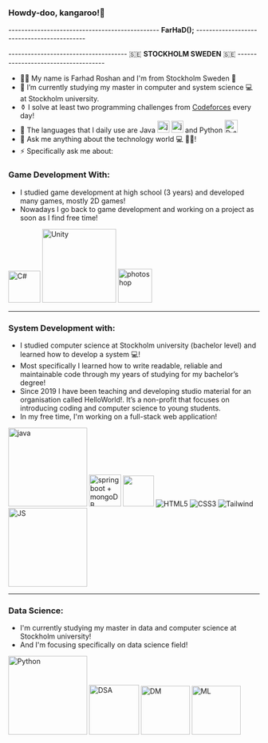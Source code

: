 ### Howdy-doo, kangaroo!👋
----------------------------------------------- **FarHaD();** -------------------------------------------

------------------------------------- 🇸🇪 **STOCKHOLM SWEDEN** :sweden: ------------------------------------
- 👨‍💻 My name is Farhad Roshan and I'm from Stockholm Sweden 🌅
- 🔭 I’m currently studying my master in computer and system science 💻 at Stockholm university.
- ⚱ I solve at least two programming challenges from <a href="https://codeforces.com/problemset/" target="_blank">Codeforces</a> every day!
- 🧨 The languages that I daily use are Java <img src="https://icons.iconarchive.com/icons/dakirby309/simply-styled/128/Java-icon.png" width="24" height="24" alt="javaicon"> <img width="24" src="https://icons.iconarchive.com/icons/kzzu/i-love-you/128/Coffee-brown-icon.png" alt="javacup">
and Python <img src="https://icons.iconarchive.com/icons/cornmanthe3rd/plex/128/Other-python-icon.png" alt="PythonIcon" width="26" height=auto>
- 💬 Ask me anything about the technology world 💻 📱🔆!
- ⚡ Specifically ask me about:

### Game Development With:
* I studied game development at high school (3 years) and developed many games, mostly 2D games!
* Nowadays I go back to game development and working on a project as soon as I find free time!
  
<img src="https://img.icons8.com/?size=1x&id=55251&format=png" width="64" alt="C#"> <img src="https://www.vectorlogo.zone/logos/unity3d/unity3d-ar21.svg" width="148" alt="Unity">
<img src="https://img.icons8.com/?size=1x&id=dwfuFrQfNSOo&format=png" alt="photoshop" width="68" >
<hr/>

### System Development with: 
* I studied computer science at Stockholm university (bachelor level) and learned how to develop a system 💻!
* Most specifically I learned how to write readable, reliable and maintainable code through my years of studying for my bachelor’s degree!
* Since 2019 I have been teaching and developing studio material for an organisation called HelloWorld!. It’s a non-profit that focuses on introducing coding and computer science to young students.
* In my free time, I'm working on a full-stack web application!

<img src="https://www.vectorlogo.zone/logos/java/java-ar21.svg" alt="java" width="158"> <img src="https://img.icons8.com/?size=50&id=90519&format=png" alt="spring boot + mongoDB" width="64"> <img src="https://www.vectorlogo.zone/logos/mongodb/mongodb-icon.svg" width="62"> <img src="https://www.vectorlogo.zone/logos/w3_html5/w3_html5-icon.svg" alt="HTML5"> <img src="https://www.vectorlogo.zone/logos/w3_css/w3_css-icon.svg" alt="CSS3"> <img src="https://www.vectorlogo.zone/logos/tailwindcss/tailwindcss-icon.svg" alt="Tailwind"> <img src="https://www.vectorlogo.zone/logos/javascript/javascript-ar21.svg" width="158" alt="JS">
<hr/>

### Data Science:
* I'm currently studying my master in data and computer science at Stockholm university! 
* And I'm focusing specifically on data science field!

<img src="https://www.vectorlogo.zone/logos/python/python-ar21.svg" width="158" alt="Python"> <img src="https://www.learnsimpli.com/wp-content/uploads/2021/05/Data-structure-and-algorithms.png" width="100" alt="DSA"> <img src="https://static.thenounproject.com/png/3929129-200.png" width="98" alt="DM"> <img src="https://cdn.iconscout.com/icon/premium/png-256-thumb/machine-learning-2442283-2028132.png" width="98" alt="ML"> 

<!--👢
**Darknight47/Darknight47** is a ✨ _special_ ✨ repository because its `README.md` (this file) appears on your GitHub profile.

Here are some ideas to get you started:

- 🔭 I’m currently working on ...
- 🌱 I’m currently learning ...
- 👯 I’m looking to collaborate on ...
- 🤔 I’m looking for help with ...
- 💬 Ask me about ...
- 📫 How to reach me: ...
- 😄 Pronouns: ...
- ⚡ Fun fact: ...
-->

